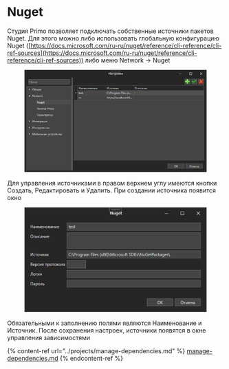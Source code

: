 # Nuget

Студия Primo позволяет подключать собственные источники пакетов Nuget. Для этого можно либо использовать глобальную конфигурацию Nuget ([https://docs.microsoft.com/ru-ru/nuget/reference/cli-reference/cli-ref-sources](https://docs.microsoft.com/ru-ru/nuget/reference/cli-reference/cli-ref-sources)) либо меню Network -> Nuget

<figure><img src="../../.gitbook/assets/image (3).png" alt=""><figcaption></figcaption></figure>

Для управления источниками в правом верхнем углу имеются кнопки Создать, Редактировать и Удалить. При создании источника появится окно

<figure><img src="../../.gitbook/assets/image (6).png" alt=""><figcaption></figcaption></figure>

Обязательными к заполнению полями являются Наименование и Источник. После сохранения настроек, источники появятся в окне управления зависимостями

{% content-ref url="../projects/manage-dependencies.md" %}
[manage-dependencies.md](../projects/manage-dependencies.md)
{% endcontent-ref %}
